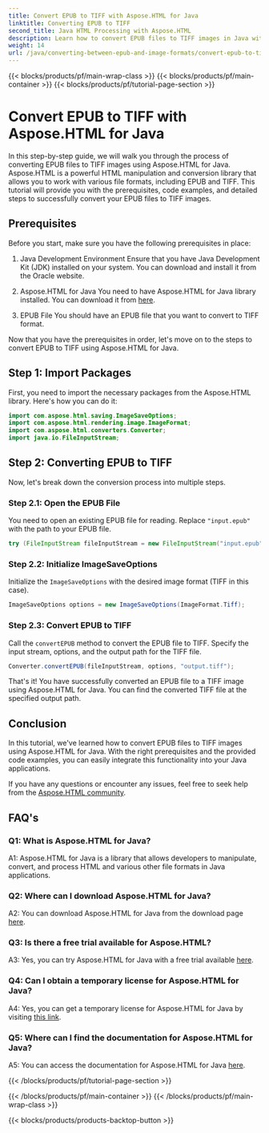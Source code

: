 ```yaml
---
title: Convert EPUB to TIFF with Aspose.HTML for Java
linktitle: Converting EPUB to TIFF
second_title: Java HTML Processing with Aspose.HTML
description: Learn how to convert EPUB files to TIFF images in Java with Aspose.HTML, a powerful HTML manipulation library.
weight: 14
url: /java/converting-between-epub-and-image-formats/convert-epub-to-tiff/
---
```


{{< blocks/products/pf/main-wrap-class >}}
{{< blocks/products/pf/main-container >}}
{{< blocks/products/pf/tutorial-page-section >}}

# Convert EPUB to TIFF with Aspose.HTML for Java

In this step-by-step guide, we will walk you through the process of converting EPUB files to TIFF images using Aspose.HTML for Java. Aspose.HTML is a powerful HTML manipulation and conversion library that allows you to work with various file formats, including EPUB and TIFF. This tutorial will provide you with the prerequisites, code examples, and detailed steps to successfully convert your EPUB files to TIFF images.

## Prerequisites

Before you start, make sure you have the following prerequisites in place:

1. Java Development Environment
Ensure that you have Java Development Kit (JDK) installed on your system. You can download and install it from the Oracle website.

2. Aspose.HTML for Java
You need to have Aspose.HTML for Java library installed. You can download it from [here](https://releases.aspose.com/html/java/).

3. EPUB File
You should have an EPUB file that you want to convert to TIFF format.

Now that you have the prerequisites in order, let's move on to the steps to convert EPUB to TIFF using Aspose.HTML for Java.

## Step 1: Import Packages

First, you need to import the necessary packages from the Aspose.HTML library. Here's how you can do it:

```java
import com.aspose.html.saving.ImageSaveOptions;
import com.aspose.html.rendering.image.ImageFormat;
import com.aspose.html.converters.Converter;
import java.io.FileInputStream;
```

## Step 2: Converting EPUB to TIFF

Now, let's break down the conversion process into multiple steps.

### Step 2.1: Open the EPUB File

You need to open an existing EPUB file for reading. Replace `"input.epub"` with the path to your EPUB file.

```java
try (FileInputStream fileInputStream = new FileInputStream("input.epub")) {
```

### Step 2.2: Initialize ImageSaveOptions

Initialize the `ImageSaveOptions` with the desired image format (TIFF in this case).

```java
ImageSaveOptions options = new ImageSaveOptions(ImageFormat.Tiff);
```

### Step 2.3: Convert EPUB to TIFF

Call the `convertEPUB` method to convert the EPUB file to TIFF. Specify the input stream, options, and the output path for the TIFF file.

```java
Converter.convertEPUB(fileInputStream, options, "output.tiff");
```

That's it! You have successfully converted an EPUB file to a TIFF image using Aspose.HTML for Java. You can find the converted TIFF file at the specified output path.

## Conclusion

In this tutorial, we've learned how to convert EPUB files to TIFF images using Aspose.HTML for Java. With the right prerequisites and the provided code examples, you can easily integrate this functionality into your Java applications.

If you have any questions or encounter any issues, feel free to seek help from the [Aspose.HTML community](https://forum.aspose.com/).

## FAQ's

### Q1: What is Aspose.HTML for Java?

A1: Aspose.HTML for Java is a library that allows developers to manipulate, convert, and process HTML and various other file formats in Java applications.

### Q2: Where can I download Aspose.HTML for Java?

A2: You can download Aspose.HTML for Java from the download page [here](https://releases.aspose.com/html/java/).

### Q3: Is there a free trial available for Aspose.HTML?

A3: Yes, you can try Aspose.HTML for Java with a free trial available [here](https://releases.aspose.com/).

### Q4: Can I obtain a temporary license for Aspose.HTML for Java?

A4: Yes, you can get a temporary license for Aspose.HTML for Java by visiting [this link](https://purchase.aspose.com/temporary-license/).

### Q5: Where can I find the documentation for Aspose.HTML for Java?

A5: You can access the documentation for Aspose.HTML for Java [here](https://reference.aspose.com/html/java/).

{{< /blocks/products/pf/tutorial-page-section >}}

{{< /blocks/products/pf/main-container >}}
{{< /blocks/products/pf/main-wrap-class >}}

{{< blocks/products/products-backtop-button >}}
